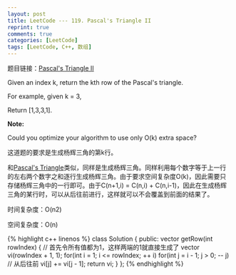 ```yaml
---
layout: post
title: LeetCode --- 119. Pascal's Triangle II
reprint: true
comments: true
categories: [LeetCode]
tags: [LeetCode, C++, 数组]
---
```



题目链接：[Pascal's Triangle II](https://oj.leetcode.com/problems/pascals-triangle-ii/ ) 

Given an index k, return the kth row of the Pascal's triangle. 

For example, given k = 3, 

Return [1,3,3,1]. 

**Note:**

Could you optimize your algorithm to use only O(k) extra space? 

这道题的要求是生成杨辉三角的第k行。

和[Pascal's Triangle](http://www.makuiyu.cn/2015/03/LeetCode_118.%20Pascal's%20Triangle/ )类似，同样是生成杨辉三角。同样利用每个数字等于上一行的左右两个数字之和逐行生成杨辉三角。由于要求空间复杂度O(k)，因此需要只存储杨辉三角中的一行即可。由于C(n+1,i) = C(n,i) + C(n,i-1)，因此在生成杨辉三角的某行时，可以从后往前进行，这样就可以不会覆盖到前面的结果了。

时间复杂度：O(n2)

空间复杂度：O(n)

{% highlight c++ linenos %}
class Solution
{
public:
    vector<int> getRow(int rowIndex)
    {
        // 首先令所有值都为1，这样两端的1就直接生成了
        vector<int> vi(rowIndex + 1, 1);
        for(int i = 1; i <= rowIndex; ++ i)
            for(int j = i - 1; j > 0; -- j) // 从后往前
                vi[j] += vi[j - 1];
        return vi;
    }
};
{% endhighlight %}
